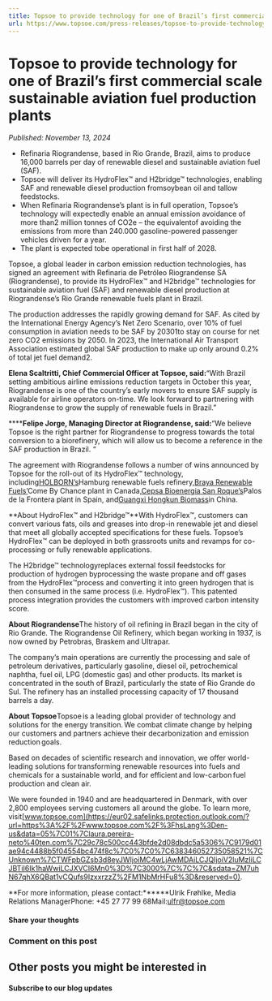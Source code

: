 ```yaml
---
title: Topsoe to provide technology for one of Brazil’s first commercial scale sustainable aviation fuel production plants
url: https://www.topsoe.com/press-releases/topsoe-to-provide-technology-for-one-of-brazils-first-commercial-scale-sustainable-aviation-fuel-production-plants#main-content
---
```


# Topsoe to provide technology for one of Brazil’s first commercial scale sustainable aviation fuel production plants

*Published: November 13, 2024*

- Refinaria Riograndense, based in Rio Grande, Brazil, aims to produce 16,000 barrels per day of renewable diesel and sustainable aviation fuel (SAF).
- Topsoe will deliver its HydroFlex™ and H2bridge™ technologies, enabling SAF and renewable diesel production fromsoybean oil and tallow feedstocks.
- When Refinaria Riograndense’s plant is in full operation, Topsoe’s technology will expectedly enable an annual emission avoidance of more than2 million tonnes of CO2e – the equivalentof avoiding the emissions from more than 240.000 gasoline-powered passenger vehicles driven for a year.
- The plant is expected tobe operational in first half of 2028.

Topsoe, a global leader in carbon emission reduction technologies, has signed an agreement with Refinaria de Petróleo Riograndense SA (Riograndense), to provide its HydroFlex™ and H2bridge™ technologies for sustainable aviation fuel (SAF) and renewable diesel production at Riograndense’s Rio Grande renewable fuels plant in Brazil.

The production addresses the rapidly growing demand for SAF. As cited by the International Energy Agency’s Net Zero Scenario, over 10% of fuel consumption in aviation needs to be SAF by 20301to stay on course for net zero CO2 emissions by 2050. In 2023, the International Air Transport Association estimated global SAF production to make up only around 0.2% of total jet fuel demand2.

**Elena Scaltritti, Chief Commercial Officer at Topsoe, said:**“With Brazil setting ambitious airline emissions reduction targets in October this year, Riograndense is one of the country’s early movers to ensure SAF supply is available for airline operators on-time. We look forward to partnering with Riograndense to grow the supply of renewable fuels in Brazil.”

******Felipe Jorge, Managing Director at Riograndense, said:**“We believe Topsoe is the right partner for Riograndense to progress towards the total conversion to a biorefinery, which will allow us to become a reference in the SAF production in Brazil. “

The agreement with Riograndense follows a number of wins announced by Topsoe for the roll-out of its HydroFlex™ technology, including[HOLBORN’s](https://www.topsoe.com/press-releases/topsoe-chosen-as-technology-provider-for-holborns-hamburg-renewable-fuels-refinery)Hamburg renewable fuels refinery,[Braya Renewable Fuels’](https://www.topsoe.com/press-releases/topsoes-hydroflex-technology-utilized-by-canadian-startup-braya-renewable-fuels-to-produce-renewable-diesel)Come By Chance plant in Canada,[Cepsa Bioenergia San Roque’s](https://www.topsoe.com/press-releases/topsoe-to-supply-technology-for-one-of-southern-europes-largest-renewable-fuels-plants)Palos de la Frontera plant in Spain, and[Guangxi Hongkun Biomass](https://www.topsoe.com/press-releases/topsoe-secures-first-sustainable-aviation-fuel-project-in-china)in China.

**About HydroFlex™ and H2bridge™**With HydroFlex™, customers can convert various fats, oils and greases into drop-in renewable jet and diesel that meet all globally accepted specifications for these fuels. Topsoe’s HydroFlex™ can be deployed in both grassroots units and revamps for co-processing or fully renewable applications.

The H2bridge™ technologyreplaces external fossil feedstocks for production of hydrogen byprocessing the waste propane and off gases from the HydroFlex™process and converting it into green hydrogen that is then consumed in the same process (i.e. HydroFlex™). This patented process integration provides the customers with improved carbon intensity score.

**About Riograndense**The history of oil refining in Brazil began in the city of Rio Grande. The Riograndense Oil Refinery, which began working in 1937, is now owned by Petrobras, Braskem and Ultrapar.

The company’s main operations are currently the processing and sale of petroleum derivatives, particularly gasoline, diesel oil, petrochemical naphtha, fuel oil, LPG (domestic gas) and other products. Its market is concentrated in the south of Brazil, particularly the state of Rio Grande do Sul. The refinery has an installed processing capacity of 17 thousand barrels a day.

**About Topsoe**Topsoe is a leading global provider of technology and solutions for the energy transition. We combat climate change by helping our customers and partners achieve their decarbonization and emission reduction goals.

Based on decades of scientific research and innovation, we offer world-leading solutions for transforming renewable resources into fuels and chemicals for a sustainable world, and for efficient and low-carbon fuel production and clean air.

We were founded in 1940 and are headquartered in Denmark, with over 2,800 employees serving customers all around the globe. To learn more, visit[www.topsoe.com](https://eur02.safelinks.protection.outlook.com/?url=https%3A%2F%2Fwww.topsoe.com%2F%3FhsLang%3Den-us&data=05%7C01%7Claura.pereira-neto%40ten.com%7C29c78c500cc443bfde2d08dbdc5a5306%7C9179d01ae94c4488b5f04554bc474f8c%7C0%7C0%7C638346052735058521%7CUnknown%7CTWFpbGZsb3d8eyJWIjoiMC4wLjAwMDAiLCJQIjoiV2luMzIiLCJBTiI6Ik1haWwiLCJXVCI6Mn0%3D%7C3000%7C%7C%7C&sdata=ZM7uhN67qhX6QBat1vCQufs9IzxxrzzZ%2FM1NbMrHFu8%3D&reserved=0).

**For more information, please contact:******Ulrik Frøhlke, Media Relations ManagerPhone: +45 27 77 99 68Mail:[ulfr@topsoe.com](mailto:ULFR@topsoe.com)

#### Share your thoughts

### Comment on this post

## Other posts you might be interested in

#### Subscribe to our blog updates